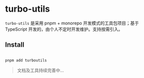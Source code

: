 # turbo-utils

`turbo-utils` 是采用 pnpm + monorepo 开发模式的工具包项目；基于 TypeScript 开发的，由个人不定时开发维护。支持按需引入。

## Install

```bash

pnpm add turboutils

```

> 文档及工具持续完善中...
